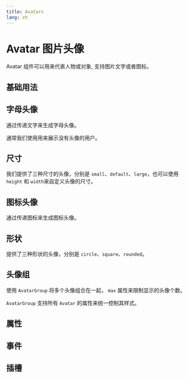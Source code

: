```yaml
---
title: Avatars
lang: zh
---
```


<script setup lang="ts">
  import props from "../../../example/avatar/description/zh-props.ts";
  import events from "../../../example/avatar/description/zh-events.ts";
  import slots from "../../../example/avatar/description/zh-slots.ts";
</script>

# Avatar 图片头像

Avatar 组件可以用来代表人物或对象, 支持图片文字或者图标。

## 基础用法

<demo src="../../../example/avatar/basic.vue" />

## 字母头像

通过传递文字来生成字母头像。

<demo src="../../../example/avatar/letter.vue" />

通常我们使用用来展示没有头像的用户。

<demo src="../../../example/avatar/no-avatar.vue" />

## 尺寸

我们提供了三种尺寸的头像，分别是 `small`、`default`、`large`，也可以使用 `height` 和 `width`来自定义头像的尺寸。

<demo src="../../../example/avatar/size.vue" />

## 图标头像

通过传递图标来生成图标头像。

<demo src="../../../example/avatar/icon.vue" />

## 形状

提供了三种形状的头像，分别是 `circle`、`square`、`rounded`。

<demo src="../../../example/avatar/variant.vue" />

## 头像组

使用 `AvatarGroup` 将多个头像组合在一起， `max` 属性来限制显示的头像个数。

`AvatarGroup` 支持所有 `Avatar` 的属性来统一控制其样式。

<demo src="../../../example/avatar/group.vue" />

## 属性
<data-table type="props" lang="zh" :data="props" />


## 事件
<table-block type="eventsZh" :data="events" />


## 插槽
<data-table type="slots" lang="zh" :data="slots" />
